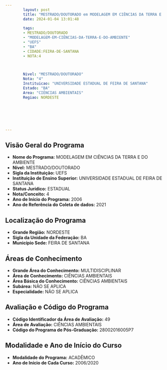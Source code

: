 ```yaml
---
        layout: post
        title: "MESTRADO/DOUTORADO em MODELAGEM EM CIÊNCIAS DA TERRA E DO AMBIENTE na UEFS  "
        date: 2024-01-04 13:01:48
     
        tags:
        - MESTRADO/DOUTORADO
        - "MODELAGEM-EM-CIÊNCIAS-DA-TERRA-E-DO-AMBIENTE"
        - "UEFS"
        - "BA"
        - CIDADE:FEIRA-DE-SANTANA
        - NOTA:4
        
       

        Nivel: "MESTRADO/DOUTORADO"
        Nota: "4"
        Instituicao: "UNIVERSIDADE ESTADUAL DE FEIRA DE SANTANA"
        Estado: "BA"
        Area: "CIÊNCIAS AMBIENTAIS"
        Regiao: NORDESTE
        
        
        
        
        
        
---
```

## Visão Geral do Programa
- **Nome do Programa:** MODELAGEM EM CIÊNCIAS DA TERRA E DO AMBIENTE
- **Nível:** MESTRADO/DOUTORADO
- **Sigla da Instituição:** UEFS
- **Instituição de Ensino Superior:** UNIVERSIDADE ESTADUAL DE FEIRA DE SANTANA
- **Status Jurídico:** ESTADUAL
- **Nota/Conceito:** 4
- **Ano de Início do Programa:** 2006
- **Ano de Referência do Coleta de dados:** 2021

## Localização do Programa
- **Grande Região:** NORDESTE
- **Sigla da Unidade da Federação:** BA
- **Município Sede:** FEIRA DE SANTANA

## Áreas de Conhecimento
- **Grande Área do Conhecimento:** MULTIDISCIPLINAR
- **Área de Conhecimento:** CIÊNCIAS AMBIENTAIS
- **Área Básica do Conhecimento:** CIÊNCIAS AMBIENTAIS
- **Subárea:** NÃO SE APLICA
- **Especialidade:** NÃO SE APLICA

## Avaliação e Código do Programa
- **Código Identificador da Área de Avaliação:** 49
- **Área de Avaliação:** CIÊNCIAS AMBIENTAIS
- **Código do Programa de Pós-Graduação:** 28002016005P7


## Modalidade e Ano de Início do Curso
- **Modalidade do Programa:** ACADÊMICO
- **Ano de Início de Cada Curso:** 2006/2020
